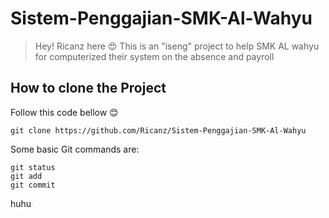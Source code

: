 # Sistem-Penggajian-SMK-Al-Wahyu
> Hey! Ricanz here 😍
This is an "iseng" project to help SMK AL wahyu for computerized their system on the absence and payroll

## How to clone the Project
Follow this code bellow 😊
```
git clone https://github.com/Ricanz/Sistem-Penggajian-SMK-Al-Wahyu
```

Some basic Git commands are:
```
git status
git add
git commit
```

huhu